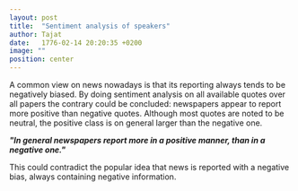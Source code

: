 ```yaml
---
layout: post
title:  "Sentiment analysis of speakers"
author: Tajat
date:   1776-02-14 20:20:35 +0200
image: ""
position: center
---
```

A common view on news nowadays is that its reporting always tends to be negatively biased.
By doing sentiment analysis on all available quotes over all papers the contrary could be concluded: newspapers appear to report more positive than negative quotes. Although most quotes are noted to be neutral, the positive class is on general larger than the negative one.

***"In general newspapers report more in a positive manner, than in a negative one."***

 This could contradict the popular idea that news is reported with a negative bias, always containing negative information.

<!--more-->